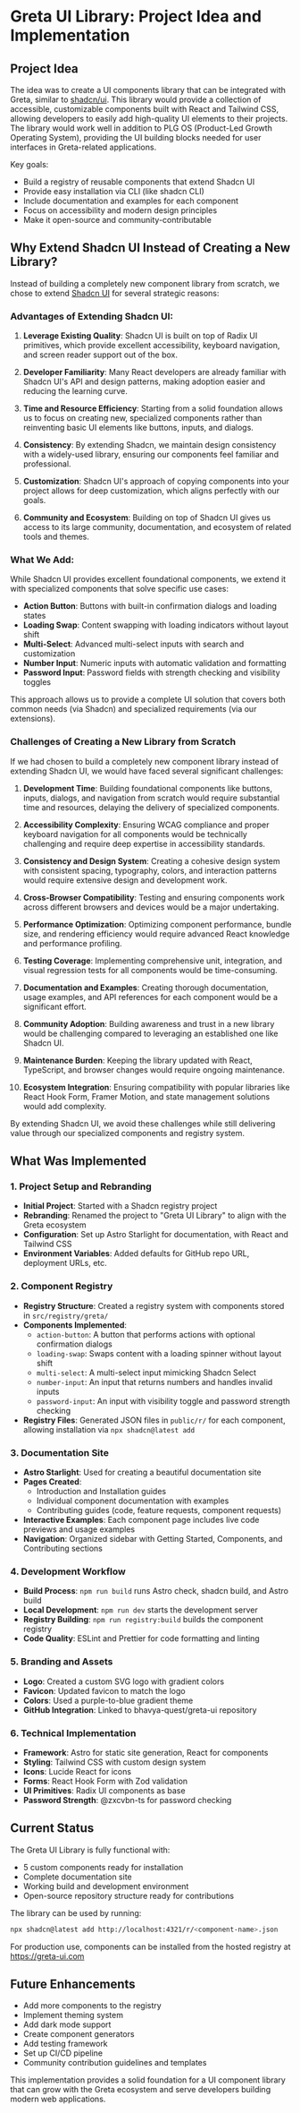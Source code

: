 # Greta UI Library: Project Idea and Implementation

## Project Idea

The idea was to create a UI components library that can be integrated with Greta, similar to [shadcn/ui](https://ui.shadcn.com). This library would provide a collection of accessible, customizable components built with React and Tailwind CSS, allowing developers to easily add high-quality UI elements to their projects. The library would work well in addition to PLG OS (Product-Led Growth Operating System), providing the UI building blocks needed for user interfaces in Greta-related applications.

Key goals:
- Build a registry of reusable components that extend Shadcn UI
- Provide easy installation via CLI (like shadcn CLI)
- Include documentation and examples for each component
- Focus on accessibility and modern design principles
- Make it open-source and community-contributable

## Why Extend Shadcn UI Instead of Creating a New Library?

Instead of building a completely new component library from scratch, we chose to extend [Shadcn UI](https://ui.shadcn.com) for several strategic reasons:

### Advantages of Extending Shadcn UI:
1. **Leverage Existing Quality**: Shadcn UI is built on top of Radix UI primitives, which provide excellent accessibility, keyboard navigation, and screen reader support out of the box.

2. **Developer Familiarity**: Many React developers are already familiar with Shadcn UI's API and design patterns, making adoption easier and reducing the learning curve.

3. **Time and Resource Efficiency**: Starting from a solid foundation allows us to focus on creating new, specialized components rather than reinventing basic UI elements like buttons, inputs, and dialogs.

4. **Consistency**: By extending Shadcn, we maintain design consistency with a widely-used library, ensuring our components feel familiar and professional.

5. **Customization**: Shadcn UI's approach of copying components into your project allows for deep customization, which aligns perfectly with our goals.

6. **Community and Ecosystem**: Building on top of Shadcn UI gives us access to its large community, documentation, and ecosystem of related tools and themes.

### What We Add:
While Shadcn UI provides excellent foundational components, we extend it with specialized components that solve specific use cases:
- **Action Button**: Buttons with built-in confirmation dialogs and loading states
- **Loading Swap**: Content swapping with loading indicators without layout shift
- **Multi-Select**: Advanced multi-select inputs with search and customization
- **Number Input**: Numeric inputs with automatic validation and formatting
- **Password Input**: Password fields with strength checking and visibility toggles

This approach allows us to provide a complete UI solution that covers both common needs (via Shadcn) and specialized requirements (via our extensions).

### Challenges of Creating a New Library from Scratch

If we had chosen to build a completely new component library instead of extending Shadcn UI, we would have faced several significant challenges:

1. **Development Time**: Building foundational components like buttons, inputs, dialogs, and navigation from scratch would require substantial time and resources, delaying the delivery of specialized components.

2. **Accessibility Complexity**: Ensuring WCAG compliance and proper keyboard navigation for all components would be technically challenging and require deep expertise in accessibility standards.

3. **Consistency and Design System**: Creating a cohesive design system with consistent spacing, typography, colors, and interaction patterns would require extensive design and development work.

4. **Cross-Browser Compatibility**: Testing and ensuring components work across different browsers and devices would be a major undertaking.

5. **Performance Optimization**: Optimizing component performance, bundle size, and rendering efficiency would require advanced React knowledge and performance profiling.

6. **Testing Coverage**: Implementing comprehensive unit, integration, and visual regression tests for all components would be time-consuming.

7. **Documentation and Examples**: Creating thorough documentation, usage examples, and API references for each component would be a significant effort.

8. **Community Adoption**: Building awareness and trust in a new library would be challenging compared to leveraging an established one like Shadcn UI.

9. **Maintenance Burden**: Keeping the library updated with React, TypeScript, and browser changes would require ongoing maintenance.

10. **Ecosystem Integration**: Ensuring compatibility with popular libraries like React Hook Form, Framer Motion, and state management solutions would add complexity.

By extending Shadcn UI, we avoid these challenges while still delivering value through our specialized components and registry system.

## What Was Implemented

### 1. Project Setup and Rebranding
- **Initial Project**: Started with a Shadcn registry project
- **Rebranding**: Renamed the project to "Greta UI Library" to align with the Greta ecosystem
- **Configuration**: Set up Astro Starlight for documentation, with React and Tailwind CSS
- **Environment Variables**: Added defaults for GitHub repo URL, deployment URLs, etc.

### 2. Component Registry
- **Registry Structure**: Created a registry system with components stored in `src/registry/greta/`
- **Components Implemented**:
  - `action-button`: A button that performs actions with optional confirmation dialogs
  - `loading-swap`: Swaps content with a loading spinner without layout shift
  - `multi-select`: A multi-select input mimicking Shadcn Select
  - `number-input`: An input that returns numbers and handles invalid inputs
  - `password-input`: An input with visibility toggle and password strength checking
- **Registry Files**: Generated JSON files in `public/r/` for each component, allowing installation via `npx shadcn@latest add`

### 3. Documentation Site
- **Astro Starlight**: Used for creating a beautiful documentation site
- **Pages Created**:
  - Introduction and Installation guides
  - Individual component documentation with examples
  - Contributing guides (code, feature requests, component requests)
- **Interactive Examples**: Each component page includes live code previews and usage examples
- **Navigation**: Organized sidebar with Getting Started, Components, and Contributing sections

### 4. Development Workflow
- **Build Process**: `npm run build` runs Astro check, shadcn build, and Astro build
- **Local Development**: `npm run dev` starts the development server
- **Registry Building**: `npm run registry:build` builds the component registry
- **Code Quality**: ESLint and Prettier for code formatting and linting

### 5. Branding and Assets
- **Logo**: Created a custom SVG logo with gradient colors
- **Favicon**: Updated favicon to match the logo
- **Colors**: Used a purple-to-blue gradient theme
- **GitHub Integration**: Linked to bhavya-quest/greta-ui repository

### 6. Technical Implementation
- **Framework**: Astro for static site generation, React for components
- **Styling**: Tailwind CSS with custom design system
- **Icons**: Lucide React for icons
- **Forms**: React Hook Form with Zod validation
- **UI Primitives**: Radix UI components as base
- **Password Strength**: @zxcvbn-ts for password checking

## Current Status

The Greta UI Library is fully functional with:
- 5 custom components ready for installation
- Complete documentation site
- Working build and development environment
- Open-source repository structure ready for contributions

The library can be used by running:
```bash
npx shadcn@latest add http://localhost:4321/r/<component-name>.json
```

For production use, components can be installed from the hosted registry at https://greta-ui.com

## Future Enhancements

- Add more components to the registry
- Implement theming system
- Add dark mode support
- Create component generators
- Add testing framework
- Set up CI/CD pipeline
- Community contribution guidelines and templates

This implementation provides a solid foundation for a UI component library that can grow with the Greta ecosystem and serve developers building modern web applications.
